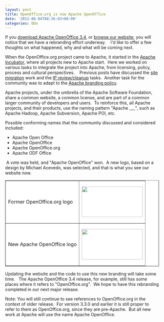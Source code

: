 ```yaml
---
layout: post
title: OpenOffice.org is now Apache OpenOffice
date: '2012-06-04T08:36:02+00:00'
categories: OOo
---
```

<p>If you <a href="http://download.openoffice.org">download Apache OpenOffice 3.4</a>, or <a href="http://www.openoffice.org">browse our website</a>, you will notice that we have a rebranding effort underway. &nbsp;&nbsp; I'd like to offer a few thoughts on what happened, why and what will be coming next.</p> 
  <p>When the OpenOffice.org project came to Apache, it started in the <a href="http://incubator.apache.org/">Apache Incubator</a>, where all projects new to Apache start.&nbsp; Here we worked on various tasks to integrate the project into Apache, from licensing, policy, process and cultural perspectives. &nbsp;&nbsp; Previous posts have discussed the <a href="https://blogs.apache.org/OOo/entry/an_apache_openoffice_timeline">site migration</a> work and the <a href="https://blogs.apache.org/OOo/entry/what_is_a_podling">IP review/cleanup</a> tasks.&nbsp; Another task for the community was to adapt to the <a href="http://www.apache.org/foundation/marks/pmcs.html">Apache branding policy</a>.</p> 
  <p>Apache projects, under the umbrella of the Apache Software Foundation, share a common website, a common license, and are part of a common larger community of developers and users.&nbsp; To reinforce this, all Apache projects, and their products, use the naming pattern &quot;Apache ___&quot;, such as Apache Hadoop, Apache Subversion, Apache POI, etc.</p> 
  <p>Possible conforming names that the community discussed and considered included:</p> 
  <ul> 
    <li>Apache Open Office</li> 
    <li>Apache OpenOffice</li> 
    <li>Apache OpenOffice.org</li> 
    <li>Apache ODF Office<br /></li> 
  </ul> 
  <p>&nbsp;A vote was held, and &quot;Apache OpenOffice&quot; won.&nbsp; A new logo, based on a design by Michael Acevedo, was selected, and that is what you see our website now.</p> 
  <p> </p> 
  <p> </p> 
  <table cellspacing="1" cellpadding="1" border="1" bgcolor="#ffffff" align="center"> 
    <tbody> 
      <tr> 
        <td>Former OpenOffice.org logo</td> 
        <td> 
          <p align="center"><img width="200" height="100" src="http://www.openoffice.org/images/ooo-logo.png" /> </p> 
        </td> 
      </tr> 
      <tr> 
        <td>New Apache OpenOffice logo<br /></td> 
        <td> 
          <p align="center"><img width="200" height="100" src="http://www.openoffice.org/images/AOO_logos/OOo_Website_v2_copy.png" /> </p> 
        </td> 
      </tr> 
    </tbody> 
  </table> 
  <p> </p> 
  <p> </p> 
  <p>Updating the website and the code to use this new branding will take some time.&nbsp;&nbsp; The Apache OpenOffice 3.4 release, for example, still has some places where it refers to &quot;OpenOffice.org&quot;.&nbsp; We hope to have this rebranding completed in our next major release.</p> 
  <p>Note: You will still continue to see references to OpenOffice.org in the context of older release.&nbsp; For version 3.3.0 and earlier it is still proper to refer to them as OpenOffice.org, since they are pre-Apache.&nbsp; But all new work at Apache will use the name Apache OpenOffice.<br /></p> 
  <p><br /></p>
